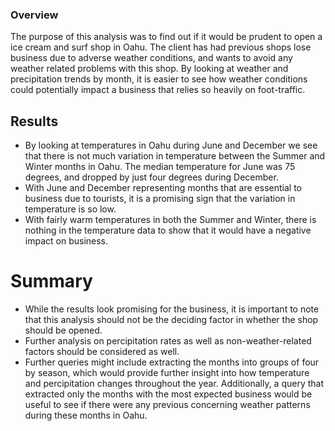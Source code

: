 ### Overview
The purpose of this analysis was to find out if it would be prudent to open a ice cream and surf shop in Oahu. The client has had previous shops lose business due to adverse weather conditions, and wants to avoid any weather related problems with this shop. By looking at weather and precipitation trends by month, it is easier to see how weather conditions could potentially impact a business that relies so heavily on foot-traffic.


## Results
- By looking at temperatures in Oahu during June and December we see that there is not much variation in temperature between the Summer and Winter months in Oahu. The median temperature for June was 75 degrees, and dropped by just four degrees during December.  
- With June and December representing months that are essential to business due to tourists, it is a promising sign that the variation in temperature is so low. 
- With fairly warm temperatures in both the Summer and Winter, there is nothing in the temperature data to show that it would have a negative impact on business. 

# Summary
- While the results look promising for the business, it is important to note that this analysis should not be the deciding factor in whether the shop should be opened. 
- Further analysis on percipitation rates as well as non-weather-related factors should be considered as well. 
- Further queries might include extracting the months into groups of four by season, which would provide further insight into how temperature and percipitation changes   throughout the year. Additionally, a query that extracted only the months with the most expected business would be useful to see if there were any previous concerning weather patterns during these months in Oahu. 
